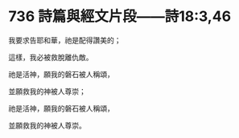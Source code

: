 # 736 詩篇與經文片段――詩18:3,46

我要求告耶和華，祂是配得讚美的；

這樣，我必被救脫離仇敵。

祂是活神，願我的磐石被人稱頌，

並願救我的神被人尊崇；

祂是活神，願我的磐石被人稱頌，

並願救我的神被人尊崇。

